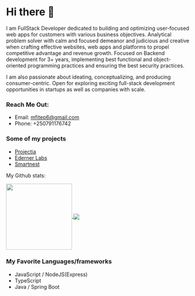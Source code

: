 # Hi there 👋

I am FullStack Developer dedicated to building and optimizing user-focused web apps for customers with various business objectives. Analytical problem solver with calm and focused demeanor and judicious and creative when crafting effective websites, web apps and platforms to propel competitive advantage and revenue growth. Focused on Backend development for 3+ years, implementing best functional and object-oriented programming practices and ensuring the best security practices.

I am also passionate about ideating, conceptualizing, and producing consumer-centric. Open for exploring exciting full-stack development opportunities in startups as well as companies with scale.

### Reach Me Out:
- Email: mfitep6@gmail.com
- Phone: +250791176742

### Some of my projects
- [Projectia](https://projectia.co/)
- [Ederner Labs](https://ederner-frontend.vercel.app/)
- [Smartnest](http://smartnest.vercel.app/)

My Github stats:

<a href="https://github.com/Peter-Mfitumukiza/github-readme-stats">
    <img align="center" height="180em" src="https://github-readme-stats.vercel.app/api?username=Peter-Mfitumukiza&show_icons=true&hide_border=true&&count_private=true&include_all_commits=true&theme=dracula" />
</a>
<a href="https://github.com/Peter-Mfitumukiza/github-readme-stats">
  <img align="center" src="https://github-readme-stats.vercel.app/api/top-langs/?username=Peter-Mfitumukiza&show_icons=true&theme=dracula&hide_border=true&layout=compact" />
</a>

### My Favorite Languages/frameworks
- JavaScript / NodeJS(Express)
- TypeScript
- Java / Spring Boot
